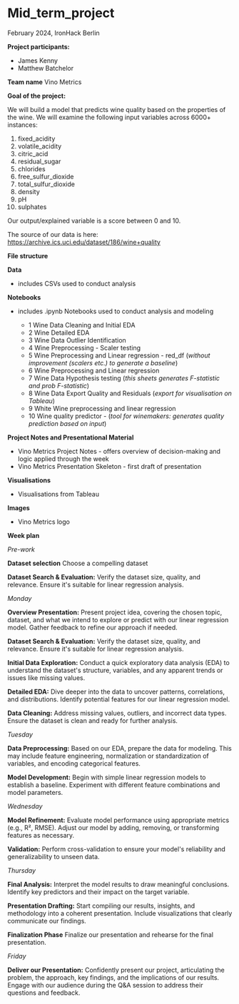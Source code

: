 # Mid_term_project

February 2024, IronHack Berlin

**Project participants:** 
- James Kenny
- Matthew Batchelor

**Team name**
Vino Metrics 

**Goal of the project:** 

We will build a model that predicts wine quality based on the properties of the wine. 
We will examine the following input variables across 6000+ instances: 

1. fixed_acidity	
2. volatile_acidity	
3. citric_acid	
4. residual_sugar	
5. chlorides	
6. free_sulfur_dioxide	
7. total_sulfur_dioxide	
8. density	
9. pH	
10. sulphates

Our output/explained variable is a score between 0 and 10. 

The source of our data is here: https://archive.ics.uci.edu/dataset/186/wine+quality

**File structure**

  **Data** 
  - includes CSVs used to conduct analysis

  **Notebooks**
  - includes .ipynb Notebooks used to conduct analysis and modeling

    - 1 Wine Data Cleaning and Initial EDA 
    - 2 Wine Detailed EDA 
    - 3 Wine Data Outlier Identification 
    - 4 Wine Preprocessing - Scaler testing 
    - 5 Wine Preprocessing and Linear regression - red_df (_without improvement (scalers etc.) to generate a              baseline_)
    - 6 Wine Preprocessing and Linear regression 
    - 7 Wine Data Hypothesis testing (_this sheets generates F-statistic and prob F-statistic_) 
    - 8 Wine Data Export Quality and Residuals (_export for visualisation on Tableau_) 
    - 9 White Wine preprocessing and linear regression 
    - 10 Wine quality predictor - (_tool for winemakers: generates quality prediction based on input_)

  **Project Notes and Presentational Material**
  - Vino Metrics Project Notes - offers overview of decision-making and logic applied through the week
  - Vino Metrics Presentation Skeleton - first draft of presentation

  **Visualisations** 
  - Visualisations from Tableau

  **Images**
  - Vino Metrics logo 

**Week plan**

  *Pre-work*

  **Dataset selection** Choose a compelling dataset 

  **Dataset Search & Evaluation:** Verify the dataset size, quality, and relevance. Ensure it's suitable for     linear regression analysis.

  *Monday* 

  **Overview Presentation:** Present project idea, covering the chosen topic, dataset, and what we intend to explore or predict with our linear regression model. Gather feedback to refine our approach if needed.

  **Dataset Search & Evaluation:** Verify the dataset size, quality, and relevance. Ensure it's suitable for linear regression analysis.

  **Initial Data Exploration:** Conduct a quick exploratory data analysis (EDA) to understand the dataset's structure, variables, and any apparent trends or issues like missing values.

  **Detailed EDA:** Dive deeper into the data to uncover patterns, correlations, and distributions. Identify potential features for our linear regression model.

  **Data Cleaning:** Address missing values, outliers, and incorrect data types. Ensure the dataset is clean and ready for further analysis.

  *Tuesday* 

  **Data Preprocessing:**  Based on our EDA, prepare the data for modeling. This may include feature engineering, normalization or standardization of variables, and encoding categorical features.

  **Model Development:** Begin with simple linear regression models to establish a baseline. Experiment with different feature combinations and model parameters.

  *Wednesday*

  **Model Refinement:** Evaluate model performance using appropriate metrics (e.g., R², RMSE). Adjust our model by adding, removing, or transforming features as necessary.

  **Validation:** Perform cross-validation to ensure your model's reliability and generalizability to unseen data.

  *Thursday* 

  **Final Analysis:** Interpret the model results to draw meaningful conclusions. Identify key predictors and their impact on the target variable.

  **Presentation Drafting:** Start compiling our results, insights, and methodology into a coherent presentation. Include visualizations that clearly communicate our findings.

  **Finalization Phase** Finalize our presentation and rehearse for the final presentation.

  *Friday*

  **Deliver our Presentation:** Confidently present our project, articulating the problem, the approach, key findings, and the implications of our results. Engage with our audience during the Q&A session to address their questions and feedback.
